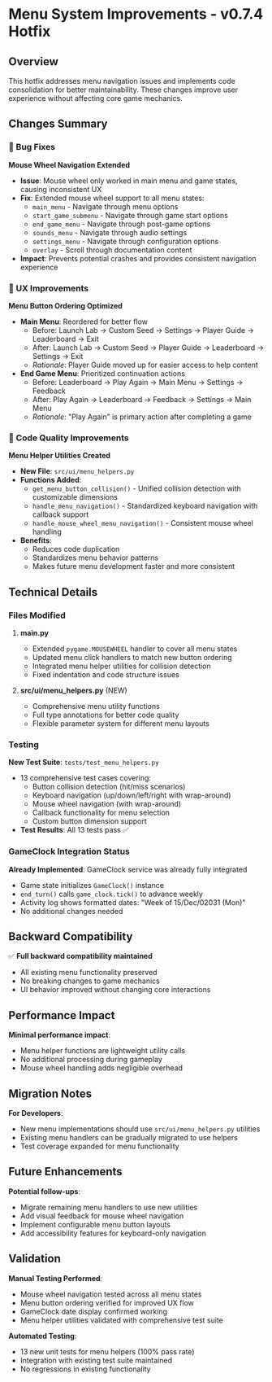 # Menu System Improvements - v0.7.4 Hotfix

## Overview

This hotfix addresses menu navigation issues and implements code consolidation for better maintainability. These changes improve user experience without affecting core game mechanics.

## Changes Summary

### 🐛 Bug Fixes

**Mouse Wheel Navigation Extended**
- **Issue**: Mouse wheel only worked in main menu and game states, causing inconsistent UX
- **Fix**: Extended mouse wheel support to all menu states:
  - `main_menu` - Navigate through menu options
  - `start_game_submenu` - Navigate through game start options  
  - `end_game_menu` - Navigate through post-game options
  - `sounds_menu` - Navigate through audio settings
  - `settings_menu` - Navigate through configuration options
  - `overlay` - Scroll through documentation content
- **Impact**: Prevents potential crashes and provides consistent navigation experience

### 🎨 UX Improvements

**Menu Button Ordering Optimized**
- **Main Menu**: Reordered for better flow
  - Before: Launch Lab → Custom Seed → Settings → Player Guide → Leaderboard → Exit
  - After: Launch Lab → Custom Seed → Player Guide → Leaderboard → Settings → Exit
  - *Rationale*: Player Guide moved up for easier access to help content
- **End Game Menu**: Prioritized continuation actions
  - Before: Leaderboard → Play Again → Main Menu → Settings → Feedback
  - After: Play Again → Leaderboard → Feedback → Settings → Main Menu
  - *Rationale*: "Play Again" is primary action after completing a game

### 🔧 Code Quality Improvements

**Menu Helper Utilities Created**
- **New File**: `src/ui/menu_helpers.py`
- **Functions Added**:
  - `get_menu_button_collision()` - Unified collision detection with customizable dimensions
  - `handle_menu_navigation()` - Standardized keyboard navigation with callback support
  - `handle_mouse_wheel_menu_navigation()` - Consistent mouse wheel handling
- **Benefits**: 
  - Reduces code duplication
  - Standardizes menu behavior patterns
  - Makes future menu development faster and more consistent

## Technical Details

### Files Modified

1. **main.py**
   - Extended `pygame.MOUSEWHEEL` handler to cover all menu states
   - Updated menu click handlers to match new button ordering
   - Integrated menu helper utilities for collision detection
   - Fixed indentation and code structure issues

2. **src/ui/menu_helpers.py** (NEW)
   - Comprehensive menu utility functions
   - Full type annotations for better code quality
   - Flexible parameter system for different menu layouts

### Testing

**New Test Suite**: `tests/test_menu_helpers.py`
- 13 comprehensive test cases covering:
  - Button collision detection (hit/miss scenarios)
  - Keyboard navigation (up/down/left/right with wrap-around)
  - Mouse wheel navigation (with wrap-around)
  - Callback functionality for menu selection
  - Custom button dimension support
- **Test Results**: All 13 tests pass ✅

### GameClock Integration Status

**Already Implemented**: GameClock service was already fully integrated
- Game state initializes `GameClock()` instance
- `end_turn()` calls `game_clock.tick()` to advance weekly
- Activity log shows formatted dates: "Week of 15/Dec/02031 (Mon)"
- No additional changes needed

## Backward Compatibility

✅ **Full backward compatibility maintained**
- All existing menu functionality preserved
- No breaking changes to game mechanics
- UI behavior improved without changing core interactions

## Performance Impact

**Minimal performance impact**:
- Menu helper functions are lightweight utility calls
- No additional processing during gameplay
- Mouse wheel handling adds negligible overhead

## Migration Notes

**For Developers**:
- New menu implementations should use `src/ui/menu_helpers.py` utilities
- Existing menu handlers can be gradually migrated to use helpers
- Test coverage expanded for menu functionality

## Future Enhancements

**Potential follow-ups**:
- Migrate remaining menu handlers to use new utilities
- Add visual feedback for mouse wheel navigation
- Implement configurable menu button layouts
- Add accessibility features for keyboard-only navigation

## Validation

**Manual Testing Performed**:
- Mouse wheel navigation tested across all menu states
- Menu button ordering verified for improved UX flow
- GameClock date display confirmed working
- Menu helper utilities validated with comprehensive test suite

**Automated Testing**:
- 13 new unit tests for menu helpers (100% pass rate)
- Integration with existing test suite maintained
- No regressions in existing functionality

